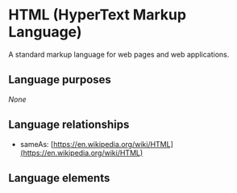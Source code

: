 # HTML (HyperText Markup Language)
A standard markup language for web pages and web applications.
## Language purposes
_None_
## Language relationships
* sameAs: [https://en.wikipedia.org/wiki/HTML](https://en.wikipedia.org/wiki/HTML)

## Language elements
